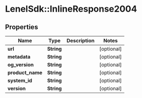 # LenelSdk::InlineResponse2004

## Properties
Name | Type | Description | Notes
------------ | ------------- | ------------- | -------------
**url** | **String** |  | [optional] 
**metadata** | **String** |  | [optional] 
**og_version** | **String** |  | [optional] 
**product_name** | **String** |  | [optional] 
**system_id** | **String** |  | [optional] 
**version** | **String** |  | [optional] 

